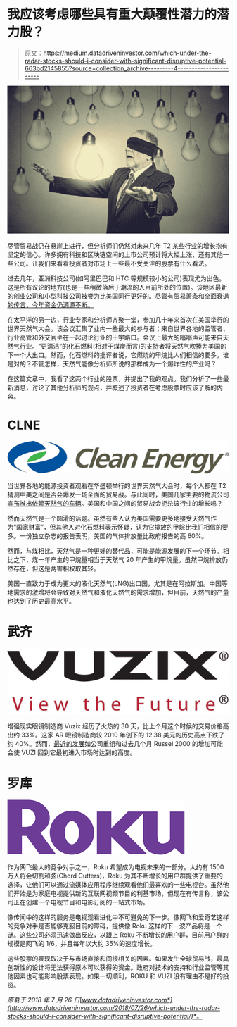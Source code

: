 # 我应该考虑哪些具有重大颠覆性潜力的潜力股？

> 原文：<https://medium.datadriveninvestor.com/which-under-the-radar-stocks-should-i-consider-with-significant-disruptive-potential-663bd2145855?source=collection_archive---------4----------------------->

![](img/2dfa5ca93d101c9f34c380288189873e.png)

尽管贸易战仍在悬崖上进行，但分析师们仍然对未来几年 T2 某些行业的增长抱有坚定的信心。许多拥有科技和区块链空间的上市公司预计将大幅上涨，还有其他一些公司。让我们来看看投资者对市场上一些最不受关注的股票有什么看法。

过去几年，亚洲科技公司(如阿里巴巴和 HTC 等规模较小的公司)表现尤为出色。这是所有议论的地方(也是一些稍微落后于潮流的人目前所处的位置)。该地区最新的创业公司和小型科技公司被誉为比美国同行更好的[。尽管有贸易萧条和全面衰退的传言，今年资金仍源源不断。](https://www.economist.com/business/2018/02/15/how-does-chinese-tech-stack-up-against-american-tech)

在太平洋的另一边，行业专家和分析师齐聚一堂，参加几十年来首次在美国举行的世界天然气大会。该会议汇集了业内一些最大的参与者；来自世界各地的监管者、行业高管和外交官坐在一起讨论行业的十字路口。会议上最大的嗡嗡声可能来自天然气行业。“更清洁”的化石燃料(相对于煤炭而言)的支持者将天然气吹捧为美国的下一个大出口。然而，化石燃料的批评者说，它燃烧的甲烷比人们相信的要多。谁是对的？不管怎样，天然气能像分析师所说的那样成为一个爆炸性的产业吗？

在这篇文章中，我看了这两个行业的股票，并提出了我的观点。我们分析了一些最新消息，讨论了其他分析师的观点，并概述了投资者在考虑股票时应该了解的内容。

# CLNE

![](img/3ad38fc231eac22e25635943c9bc57e6.png)

当世界各地的能源投资者观看在华盛顿举行的世界天然气大会时，每个人都在 T2 猜测中美之间是否会爆发一场全面的贸易战。与此同时，美国几家主要的物流公司[宣布推出依赖天然气的车辆](https://www.reuters.com/article/us-ups-energy/ups-to-spend-130-million-on-new-natural-gas-vehicles-fueling-stations-idUSKBN1JF1NM)。美国和中国之间的贸易战会扼杀该行业的增长吗？

然而天然气是一个圆滑的话题。虽然有些人认为美国需要更多地接受天然气作为“国家财富”，但其他人对化石燃料表示怀疑，认为它排放的甲烷比我们相信的要多。一份独立杂志的报告表明，美国的气体排放量比政府报告的高 60%。

然而，与煤相比，天然气是一种更好的替代品，可能是能源发展的下一个环节。相比之下，煤一年产生的甲烷量相当于天然气 20 年产生的甲烷量。虽然甲烷排放仍然存在，但这是两害相权取其轻。

美国一直致力于成为更大的液化天然气(LNG)出口国，尤其是在阿拉斯加。中国等地需求的激增将会导致对天然气和液化天然气的需求增加，但目前，天然气的产量也达到了历史最高水平。

# 武齐

![](img/67d19e4430154600c6076c6c0b2886c0.png)

增强现实眼镜制造商 Vuzix 经历了火热的 30 天，比上个月这个时候的交易价格高出约 33%。这家 AR 眼镜制造商较 2010 年创下的 12.38 美元的历史高点下跌了约 40%。然而，[最近的发展](https://www.vuzix.com/News)如公司重组和过去几个月 Russel 2000 的增加可能会使 VUZI 回到它最初进入市场时达到的高度。

# 罗库

![](img/d48640892725ade346a1550d96703728.png)

作为网飞最大的竞争对手之一，Roku 希望成为电视未来的一部分。大约有 1500 万人将会切割和弦(Chord Cutters)，Roku 为其不断增长的用户群提供了重要的选择，让他们可以通过流媒体应用程序继续观看他们最喜欢的一些电视台。虽然他们开始是为家庭电视提供新的互联网视频节目的利基市场，但现在有传言称，该公司正在创建一个电视节目和电影订阅的一站式市场。

像传闻中的这样的服务是电视观看进化中不可避免的下一步。像网飞和爱奇艺这样的竞争对手是否能够克服目前的障碍，提供像 Roku 这样的下一波产品将是一个谜。这些公司必须迅速做出反应，以跟上 Roku 不断增长的用户群，目前用户群的规模是网飞的 1/6，并且每年以大约 35%的速度增长。

这些股票的表现取决于与市场直接和间接相关的因素。如果发生全球贸易战，最具创新性的设计将无法获得原本可以获得的资金。政府对技术的支持和行业监管等其他因素也可能影响股票表现。如果一切顺利，ROKU 和 VUZI 没有理由不是好的投资。

*原载于 2018 年 7 月 26 日*[*www.datadriveninvestor.com*](http://www.datadriveninvestor.com/2018/07/26/which-under-the-radar-stocks-should-i-consider-with-significant-disruptive-potential/)*。*